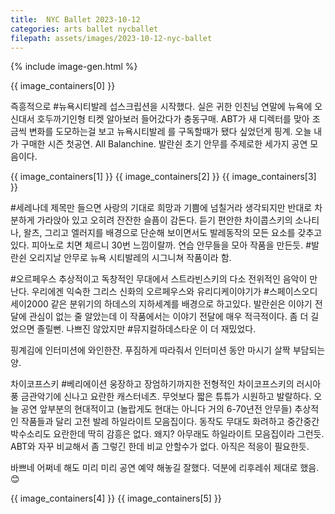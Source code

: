 ```yaml
---
title:  NYC Ballet 2023-10-12
categories: arts ballet nycballet
filepath: assets/images/2023-10-12-nyc-ballet
---
```

{% include image-gen.html %}

{{ image_containers[0] }}

즉흥적으로 #뉴욕시티발레 섭스크립션을 시작했다. 실은 귀한 인친님 연말에 뉴욕에 오신대서 호두까기인형 티켓 알아보러 들어갔다가 충동구매. ABT가 새 디렉터를 맞아 조금씩 변화를 도모하는걸 보고 뉴욕시티발레 를 구독할때가 됐다 싶었던게 핑계. 오늘 내가 구매한 시즌 첫공연. All Balanchine. 발란쉰 초기 안무를 주제로한 세가지 공연 모음이다.

{{ image_containers[1] }}
{{ image_containers[2] }}
{{ image_containers[3] }}

#세레나데
제목만 들으면 사랑의 기대로 희망과 기쁨에 넘칠거라 생각되지만 반대로 차분하게 가라앉아 있고 오히려 잔잔한 슬픔이 감돈다. 듣기 편안한 차이콥스키의 소나티나, 왈츠, 그리고 엘러지를 배경으로 단순해 보이면서도 발레동작의 모든 요소를 갖추고 있다. 피아노로 치면 체르니 30번 느낌이랄까. 연습 안무들을 모아 작품을 만든듯. #발란쉰 오리지날 안무로 뉴욕 시티발레의 시그니쳐 작품이라 함.

#오르페우스
추상적이고 독창적인 무대에서 스트라빈스키의 다소 전위적인 음악이 만난다. 우리에겐 익숙한 그리스 신화의 오르페우스와 유리디케이야기가 #스페이스오디세이2000 같은 분위기의 하데스의 지하세계를 배경으로 하고있다. 발란쉰은 이야기 전달에 관심이 없는 줄 알았는데 이 작품에서는 이야기 전달에 매우 적극적이다. 좀 더 길었으면 졸릴뻔. 나쁘진 않았지만 #뮤지컬하데스타운 이 더 재밌었다.

핑계김에 인터미션에 와인한잔. 푸짐하게 따라줘서 인터미션 동안 마시기 살짝 부담되는 양.

차이코프스키 #베리에이션
웅장하고 장엄하기까지한 전형적인 차이코프스키의 러시아풍 금관악기에 신나고 요란한 캐스터네츠. 무엇보다 짧은 튜튜가 시원하고 발랄하다. 오늘 공연 앞부분의 현대적이고 (놀랍게도 현대는 아니다 거의 6-70년전 안무들) 추상적인 작품들과 달리 고전 발레 하일라이트 모음집이다. 동작도 무대도 화려하고 중간중간 박수소리도 요란한데 딱히 감흥은 없다. 왜지? 아무래도 하일라이트 모음집이라 그런듯. ABT와 자꾸 비교해서 좀 그렇긴 한데 비교 안할수가 없다. 아직은 적응이 필요한듯.

바쁘네 어쩌네 해도 미리 미리 공연 예약 해놓길 잘했다. 덕분에 리후레쉬 제대로 했음. 😊

{{ image_containers[4] }}
{{ image_containers[5] }}